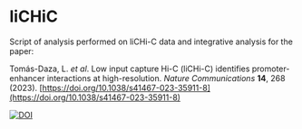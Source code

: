 # liCHiC
Script of analysis performed on liCHi-C data and integrative analysis for the paper:

Tomás-Daza, L. _et al_. Low input capture Hi-C (liCHi-C) identifies promoter-enhancer interactions at high-resolution. _Nature Communications_ **14**, 268 (2023). [https://doi.org/10.1038/s41467-023-35911-8](https://doi.org/10.1038/s41467-023-35911-8)

[![DOI](https://zenodo.org/badge/476258042.svg)](https://zenodo.org/badge/latestdoi/476258042)
